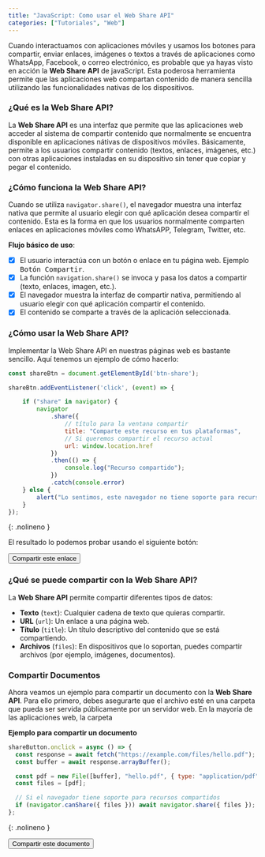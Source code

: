 ```yaml
---
title: "JavaScript: Como usar el Web Share API"
categories: ["Tutoriales", "Web"]
---
```


Cuando interactuamos con aplicaciones móviles y usamos los botones para compartir, enviar enlaces, imágenes o textos a través de aplicaciones como WhatsApp, Facebook, o correo electrónico, es probable que ya hayas visto en acción la **Web Share API** de javaScript. Esta poderosa herramienta permite que las aplicaciones web compartan contenido de manera sencilla utilizando las funcionalidades nativas de los dispositivos.

### ¿Qué es la Web Share API?

La **Web Share API** es una interfaz que permite que las aplicaciones web acceder al sistema de compartir contenido que normalmente se encuentra disponible en aplicaciones nátivas de dispositivos móviles. Básicamente, permite a los usuarios compartir contenido (textos, enlaces, imágenes, etc.) con otras aplicaciones instaladas en su dispositivo sin tener que copiar y pegar el contenido.

### ¿Cómo funciona la Web Share API?

Cuando se utiliza `navigator.share()`, el navegador muestra una interfaz nativa que permite al usuario elegir con qué aplicación desea compartir el contenido. Esta es la forma en que los usuarios normalmente comparten enlaces en aplicaciones móviles como WhatsAPP, Telegram, Twitter, etc.

**Flujo básico de uso**:


+ [x] El usuario interactúa con un botón o enlace en tu página web. Ejemplo <kbd>Botón Compartir</kbd>.
+ [x] La función `navigation.share()` se invoca y pasa los datos a compartir (texto, enlaces, imagen, etc.).
+ [x] El navegador muestra la interfaz de compartir nativa, permitiendo al usuario elegir con qué aplicación compartir el contenido.
+ [x] El contenido se comparte a través de la aplicación seleccionada.

### ¿Cómo usar la Web Share API?

Implementar la Web Share API en nuestras páginas web es bastante sencillo. Aquí tenemos un ejemplo de cómo hacerlo:

```javascript
const shareBtn = document.getElementById('btn-share');

shareBtn.addEventListener('click', (event) => {

	if ("share" in navigator) {
		navigator
			.share({
				// título para la ventana compartir
				title: "Comparte este recurso en tus plataformas",
				// Si queremos compartir el recurso actual
				url: window.location.href
			})
			.then(() => {
				console.log("Recurso compartido");
			})
			.catch(console.error)
	} else {
		alert("Lo sentimos, este navegador no tiene soporte para recursos compartidos");
	}
});
```
{: .nolineno }

El resultado lo podemos probar usando el siguiente botón:

<button id="btn-share" class="btn btn-secondary">Compartir este enlace</button>

<script>
const shareBtn = document.getElementById('btn-share');
shareBtn.addEventListener('click', (event) => {
	if ("share" in navigator) {
		navigator
			.share({
				title: "Comparte este recurso en tus plataformas",
				url: window.location.href
			})
			.then(() => {
				console.log("Recurso compartido");
			})
			.catch(console.error)
	} else {
		alert("Lo sentimos, este navegador no tiene soporte para recursos compartidos");
	}
});
</script>

### **¿Qué se puede compartir con la Web Share API?**

La **Web Share API** permite compartir diferentes tipos de datos:

- **Texto** (`text`): Cualquier cadena de texto que quieras compartir.
- **URL** (`url`): Un enlace a una página web.
- **Título** (`title`): Un título descriptivo del contenido que se está compartiendo.
- **Archivos** (`files`): En dispositivos que lo soportan, puedes compartir archivos (por ejemplo, imágenes, documentos).

### **Compartir Documentos**

Ahora veamos un ejemplo para compartir un documento con la **Web Share API**. Para ello primero, debes asegurarte que el archivo esté en una carpeta que pueda ser servida públicamente por un servidor web. En la mayoría de las aplicaciones web, la carpeta

**Ejemplo para compartir un documento**

```javascript
shareButton.onclick = async () => {
  const response = await fetch("https://example.com/files/hello.pdf");
  const buffer = await response.arrayBuffer();

  const pdf = new File([buffer], "hello.pdf", { type: "application/pdf" });
  const files = [pdf];

  // Si el navegador tiene soporte para recursos compartidos
  if (navigator.canShare({ files })) await navigator.share({ files });
};
```
{: .nolineno }



<button id="btn-share-2" class="btn btn-secondary">Compartir este documento</button>

<script>
const shareBtn_ = document.getElementById('btn-share-2');
shareButton_.onclick = async () => {
  const response = await fetch("https://example.com/files/hello.pdf");
  const buffer = await response.arrayBuffer();

  const pdf = new File([buffer], "hello.pdf", { type: "application/pdf" });
  const files = [pdf];

  // Si el navegador tiene soporte para recursos compartidos
  if (navigator.canShare({ files })) await navigator.share({ files });
};
</script>